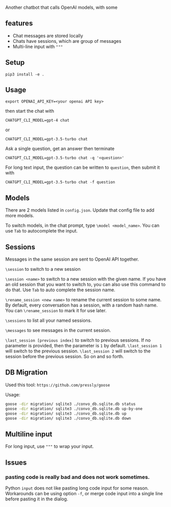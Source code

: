 Another chatbot that calls OpenAI models, with some

## features

- Chat messages are stored locally
- Chats have sessions, which are group of messages
- Multi-line input with `"""`

## Setup
```
pip3 install -e .
```

## Usage

```
export OPENAI_API_KEY=<your openai API key>
```

then start the chat with

```
CHATGPT_CLI_MODEL=gpt-4 chat
```

or

```
CHATGPT_CLI_MODEL=gpt-3.5-turbo chat
```

Ask a single question, get an answer then terminate

```
CHATGPT_CLI_MODEL=gpt-3.5-turbo chat -q '<question>'
```

For long text input, the question can be written to `question`, then submit it with

```
CHATGPT_CLI_MODEL=gpt-3.5-turbo chat -f question
```

## Models


There are 2 models listed in `config.json`. Update that config file to add more models.


To switch models, in the chat prompt, type `\model <model_name>`. You can use `Tab` to autocomplete the input.


## Sessions

Messages in the same session are sent to OpenAI API together.

`\session` to switch to a new session

`\session <name>` to switch to a new session with the given name. If you have an old session that you want to switch to, you can also use this command to do that. Use `Tab` to auto complete the session name.

`\rename_session <new name>` to rename the current session to some name. By default, every conversation has a session, with a random hash name. You can `\rename_session` to mark it for use later.

`\sessions` to list all your named sessions.

`\messages` to see messages in the current session.

`\last_session [previous index]` to switch to previous sessions. If no parameter is provided, then the parameter is `1` by default. `\last_session 1` will switch to the previous session. `\last_session 2` will switch to the session before the previous session. So on and so forth.

## DB Migration

Used this tool: `https://github.com/pressly/goose`

Usage:

```bash
goose -dir migration/ sqlite3 ./convo_db.sqlite.db status
goose -dir migration/ sqlite3 ./convo_db.sqlite.db up-by-one
goose -dir migration/ sqlite3 ./convo_db.sqlite.db up
goose -dir migration/ sqlite3 ./convo_db.sqlite.db down
```


## Multiline input

For long input, use `"""` to wrap your input.

## Issues

### pasting code is really bad and does not work sometimes.

Python `input` does not like pasting long code input for some reason. Workarounds can be using option `-f`, or merge code input into a single line before pasting it in the dialog.
